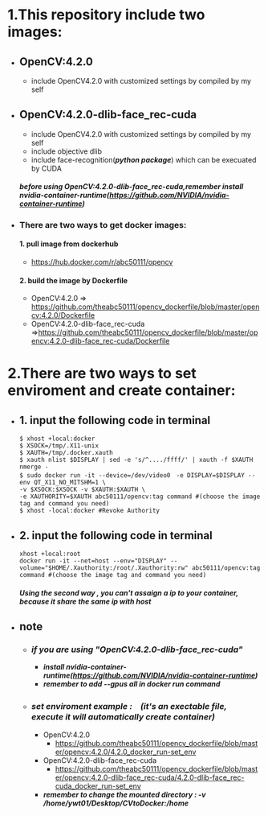 # 1.This repository include two images:
- ## OpenCV:4.2.0
  - include OpenCV4.2.0 with customized settings by compiled by my self

- ## OpenCV:4.2.0-dlib-face_rec-cuda
  - include OpenCV4.2.0 with customized settings by compiled by my self
  - include objective dlib
  - include face-recognition(***python package***) which can be execuated by CUDA
  ##### before using OpenCV:4.2.0-dlib-face_rec-cuda,***remember install nvidia-container-runtime(https://github.com/NVIDIA/nvidia-container-runtime)***

- ### There are two ways to get docker images: 
  #### 1. pull image from dockerhub
  - https://hub.docker.com/r/abc50111/opencv
  #### 2. build the image by Dockerfile
  - OpenCV:4.2.0 => https://github.com/theabc50111/opencv_dockerfile/blob/master/opencv:4.2.0/Dockerfile
  - OpenCV:4.2.0-dlib-face_rec-cuda =>https://github.com/theabc50111/opencv_dockerfile/blob/master/opencv:4.2.0-dlib-face_rec-cuda/Dockerfile


# 2.There are two ways to set enviroment and create container: 
  - ## 1. input the following code in terminal
    ```
    $ xhost +local:docker
    $ XSOCK=/tmp/.X11-unix
    $ XAUTH=/tmp/.docker.xauth
    $ xauth nlist $DISPLAY | sed -e 's/^..../ffff/' | xauth -f $XAUTH nmerge -
    $ sudo docker run -it --device=/dev/video0　-e DISPLAY=$DISPLAY --env QT_X11_NO_MITSHM=1 \
    -v $XSOCK:$XSOCK -v $XAUTH:$XAUTH \
    -e XAUTHORITY=$XAUTH abc50111/opencv:tag command #(choose the image tag and command you need)
    $ xhost -local:docker #Revoke Authority
    ```
  - ## 2. input the following code in terminal
    ``` 
    xhost +local:root 
    docker run -it --net=host --env="DISPLAY" --volume="$HOME/.Xauthority:/root/.Xauthority:rw" abc50111/opencv:tag command #(choose the image tag and command you need)
    ```
    ##### Using the second way , you can't assaign a ip to your container, because it share the same ip with host 
  
  - ## note
    - ### *if you are using "OpenCV:4.2.0-dlib-face_rec-cuda"*
      - ***install nvidia-container-runtime(https://github.com/NVIDIA/nvidia-container-runtime)***<br>
      - ***remember to add --gpus all in docker run command***
    - ### *set enviroment example :　(it's an exectable file, execute it will automatically create container)*
      - OpenCV:4.2.0
        - https://github.com/theabc50111/opencv_dockerfile/blob/master/opencv:4.2.0/4.2.0_docker_run-set_env
      - OpenCV:4.2.0-dlib-face_rec-cuda
        - https://github.com/theabc50111/opencv_dockerfile/blob/master/opencv:4.2.0-dlib-face_rec-cuda/4.2.0-dlib-face_rec-cuda_docker_run-set_env
      - ***remember to change the mounted directory : -v /home/ywt01/Desktop/CVtoDocker:/home***
